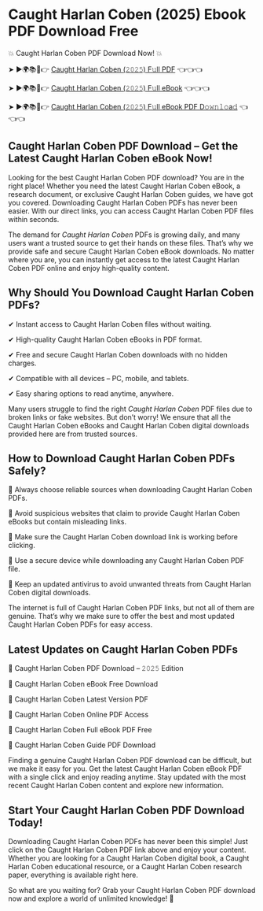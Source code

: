 # Caught Harlan Coben (2025) Ebook PDF Download Free

💥 Caught Harlan Coben PDF Download Now! 💥

➤ ►🌍📚📱👉 [Caught Harlan Coben (𝟸𝟶𝟸𝟻) F𝚞ll PDF](https://getpdf.xyz/caught-harlan-coben) 👈👈👈


➤ ►🌍📚📱👉 [Caught Harlan Coben (𝟸𝟶𝟸𝟻) F𝚞ll eBook](https://getpdf.xyz/caught-harlan-coben) 👈👈👈


➤ ►🌍📚📱👉 [Caught Harlan Coben (𝟸𝟶𝟸𝟻) F𝚞ll eBook PDF D𝚘𝚠𝚗𝚕𝚘a𝚍](https://getpdf.xyz/caught-harlan-coben) 👈👈👈


## Caught Harlan Coben PDF Download – Get the Latest Caught Harlan Coben eBook Now!

Looking for the best Caught Harlan Coben PDF download? You are in the right place! Whether you need the latest Caught Harlan Coben eBook, a research document, or exclusive Caught Harlan Coben guides, we have got you covered. Downloading Caught Harlan Coben PDFs has never been easier. With our direct links, you can access Caught Harlan Coben PDF files within seconds.

The demand for *Caught Harlan Coben* PDFs is growing daily, and many users want a trusted source to get their hands on these files. That’s why we provide safe and secure Caught Harlan Coben eBook downloads. No matter where you are, you can instantly get access to the latest Caught Harlan Coben PDF online and enjoy high-quality content.

## Why Should You Download Caught Harlan Coben PDFs?

✔ Instant access to Caught Harlan Coben files without waiting.

✔ High-quality Caught Harlan Coben eBooks in PDF format.

✔ Free and secure Caught Harlan Coben downloads with no hidden charges.

✔ Compatible with all devices – PC, mobile, and tablets.

✔ Easy sharing options to read anytime, anywhere.

Many users struggle to find the right *Caught Harlan Coben* PDF files due to broken links or fake websites. But don’t worry! We ensure that all the Caught Harlan Coben eBooks and Caught Harlan Coben digital downloads provided here are from trusted sources.

## How to Download Caught Harlan Coben PDFs Safely?

📌 Always choose reliable sources when downloading Caught Harlan Coben PDFs.

📌 Avoid suspicious websites that claim to provide Caught Harlan Coben eBooks but contain misleading links.

📌 Make sure the Caught Harlan Coben download link is working before clicking.

📌 Use a secure device while downloading any Caught Harlan Coben PDF file.

📌 Keep an updated antivirus to avoid unwanted threats from Caught Harlan Coben digital downloads.

The internet is full of Caught Harlan Coben PDF links, but not all of them are genuine. That’s why we make sure to offer the best and most updated Caught Harlan Coben PDFs for easy access.

## Latest Updates on Caught Harlan Coben PDFs

🔹 Caught Harlan Coben PDF Download – 𝟸𝟶𝟸𝟻 Edition

🔹 Caught Harlan Coben eBook Free Download

🔹 Caught Harlan Coben Latest Version PDF

🔹 Caught Harlan Coben Online PDF Access

🔹 Caught Harlan Coben Full eBook PDF Free

🔹 Caught Harlan Coben Guide PDF Download

Finding a genuine Caught Harlan Coben PDF download can be difficult, but we make it easy for you. Get the latest Caught Harlan Coben eBook PDF with a single click and enjoy reading anytime. Stay updated with the most recent Caught Harlan Coben content and explore new information.

## Start Your Caught Harlan Coben PDF Download Today!

Downloading Caught Harlan Coben PDFs has never been this simple! Just click on the Caught Harlan Coben PDF link above and enjoy your content. Whether you are looking for a Caught Harlan Coben digital book, a Caught Harlan Coben educational resource, or a Caught Harlan Coben research paper, everything is available right here.

So what are you waiting for? Grab your Caught Harlan Coben PDF download now and explore a world of unlimited knowledge! 🚀
